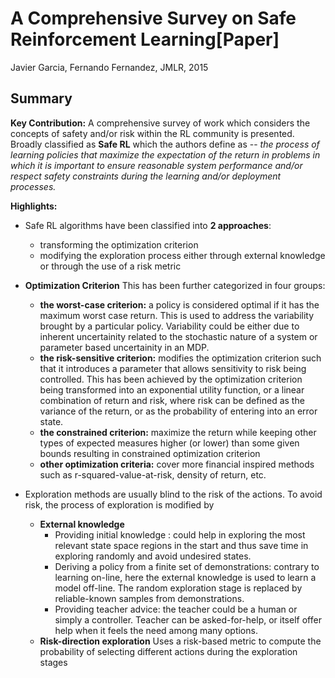# A Comprehensive Survey on Safe Reinforcement Learning[Paper]
Javier Garcia, Fernando Fernandez, JMLR, 2015


## Summary

**Key Contribution:** A comprehensive survey of work which considers the concepts of safety and/or risk within the RL community is presented. Broadly classified as **Safe RL** which the authors define as -- *the process of learning policies that maximize the expectation of the return in problems in which it is important to ensure reasonable system performance and/or respect safety constraints during the learning and/or deployment processes.*

**Highlights:**

- Safe RL algorithms have been classified into **2 approaches**:
  * transforming the optimization criterion
  * modifying the exploration process either through external knowledge or through the use of a risk metric



- **Optimization Criterion**
This has been further categorized in four groups:
  * **the worst-case criterion:** a policy is considered optimal if it has the maximum worst case return. This is used to address the variability brought by a particular policy. Variability could be either due to inherent uncertainity related to the stochastic nature of a system or parameter based uncertainity in an MDP.
  * **the risk-sensitive criterion:** modifies the optimization criterion such that it introduces a parameter that allows sensitivity to risk being controlled. This has been achieved by the optimization criterion being transformed into an exponential utility function, or a linear combination of return and risk, where risk can be defined as the variance of the return, or as the probability of entering into an error state.
  * **the constrained criterion:** maximize the return while keeping other types of expected measures higher (or lower) than some given bounds resulting in constrained optimization criterion
  * **other optimization criteria:** cover more financial inspired methods such as r-squared-value-at-risk, density of return, etc.

- Exploration methods are usually blind to the risk of the actions. To avoid risk, the process of exploration is modified by
  * **External knowledge**
    * Providing initial knowledge : could help in exploring the most relevant state space regions in the start and thus save time in exploring randomly and avoid undesired states.
    * Deriving a policy from a finite set of demonstrations: contrary to learning on-line, here the external knowledge is used to learn a model off-line. The random exploration stage is replaced by reliable-known samples from demonstrations.
    * Providing teacher advice: the teacher could be a human or simply a controller. Teacher can be asked-for-help, or itself offer help when it feels the need among many options.
   * **Risk-direction exploration**
      Uses a risk-based metric to compute the probability of selecting different actions during the exploration stages
      
      
  
